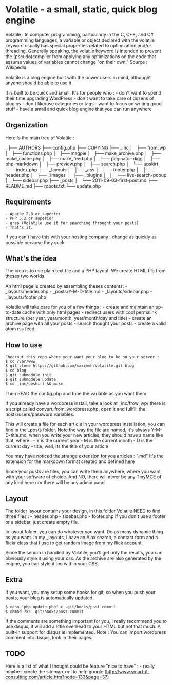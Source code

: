 Volatile - a small, static, quick blog engine
=============================================

Volatile : In computer programming, particularly in the C, C++, and C#
programming languages, a variable or object declared with the volatile keyword
usually has special properties related to optimization and/or threading.
Generally speaking, the volatile keyword is intended to prevent the
(pseudo)compiler from applying any optimizations on the code that assume values
of variables cannot change "on their own." 
Source : Wikipedia

Volatile is a blog engine built with the power users in mind,
althought anyone should be able to use it.

It is built to be quick and small. 
It's for people who :
    - don't want to spend their time upgrading WordPress
    - don't want to take care of dozens of plugins 
    - don't like/use categories or tags
    - want to focus on writing good stuff
    - have a small and quick blog engine that you can run anywhere

Organization
------------

Here is the main tree of Volatile :

.
├── AUTHORS
├── config.php
├── COPYING
├── _inc
│   ├── from_wp
│   ├── functions.php
│   ├── magpie
│   ├── make_archive.php
│   ├── make_cache.php
│   ├── make_feed.php
│   ├── paginator-digg
│   ├── php-markdown
│   ├── preview.php
│   ├── search.php
│   └── upskirt
├── index.php
├── _layouts
│   ├── _css
│   ├── footer.php
│   ├── header.php
│   ├── _images
│   ├── _plugins
│   │   └── live-search-popup
│   └── sidebar.php
├── _posts
│   └── 2011-09-03-first-post.md
├── README.md
├── robots.txt
└── update.php


Requirements
------------
    - Apache 2.0 or superior
    - PHP 5.2 or superior
    - grep (Volatile use it for searching throught your posts)
    - That's it.
If you can't have this with your hosting company : change as quickly as 
possible because they suck.

What's the idea
---------------
The idea is to use plain text file and a PHP layout.
We create HTML file from theses two worlds.

An html page is created by assembling theses contents:
    - _layouts/header.php
    - _posts/Y-M-D-title.md
    - _layouts/sidebar.php
    - _layouts/footer.php

Volatile will take care for you of a few things :
    - create and maintain an up-to-date cache with only html pages
    - redirect users with cool permalink structure (per year, year/month, year/month/day and title)
    - create an archive page with all your posts
    - search thought your posts
    - create a valid atom rss feed
    
How to use 
----------
    Checkout this repo where your want your blog to be on your server :
    $ cd /var/www
    $ git clone https://github.com/maximeh/Volatile.git blog
    $ cd blog
    $ git submodule init
    $ git submodule update
    $ cd _inc/upskirt && make

Then READ the config.php and tune the variable as you want them.

If you already have a wordpress install, take a look at _inc/frow_wp/
there is a script called convert_from_wordpress.php, open it and fullfill
the hosts/users/password variables.

This will create a file for each article in your wordpress installation, 
you can find in the _posts folder.
Note the way the file are named, it's always Y-M-D-title.md, when you write 
your new articles, they should have a name like that, where :
    - Y is the current year
    - M is the current month
    - D is the current day
    - title, well, its the title of your article

You may have noticed the strange extension for you articles : ".md"
It's the extension for the markdown format created and defined [here](http://daringfireball.net/projects/markdown/ "Markdown Project")

Since your posts are files, you can write them anywhere, where you want 
with your software of choice.
And NO, there will never be any TinyMCE of any kind here nor there will
be any admin panel.
    
Layout
------
The folder layout contains your design, in this folder Volatile NEED to find 
three files :
    - header.php
    - sidebar.php
    - footer.php
If you don't use a footer or a sidebar, just create empty file.

In layout folder, you can do whatever you want. Do as many dynamic thing as you
want.
In my _layouts, I have an Ajax search, a contact form and a flickr class that 
I use to get random image from my flick account.

Since the search in handled by Volatile, you'll get only the results, you can 
obviously style it using your css.
As the archive are also generated by the engine, you can style it too within your CSS.
    
Extra
-----
If you want, you may setup some hooks for git, so when you push your posts, 
your blog is automatically updated.

    $ echo 'php update.php' > .git/hooks/post-commit
    $ chmod 755 .git/hooks/post-commit

If the comments are something important for you, I really recommend you to use disqus, it 
will add a little overhead to your HTML but not that much. 
A built-in support for disqus is implemented.
Note : You can import wordpress comment into disqus, look in their pages.

TODO
----
Here is a list of what I thought could be feature "nice to have" :
    - really maybe : create the sitemap.xml to help google (http://www.smart-it-consulting.com/article.htm?node=133&page=37)
    
